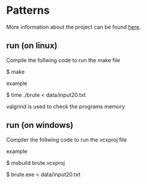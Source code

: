 # Patterns
More information about the project can be found [here](https://www.ida.liu.se/~TDDI16/2021/labs/lab4.pdf).

## run (on linux)

Compile the follwing code to run the make file

$ make

example

$ time ./brute < data/input20.txt

valgrind is used to check the programs memory
## run (on windows)

Compiler the follwing code to run the vcxproj file

example

$ msbuild brute.vcxproj

$ brute.exe < data/input20.txt